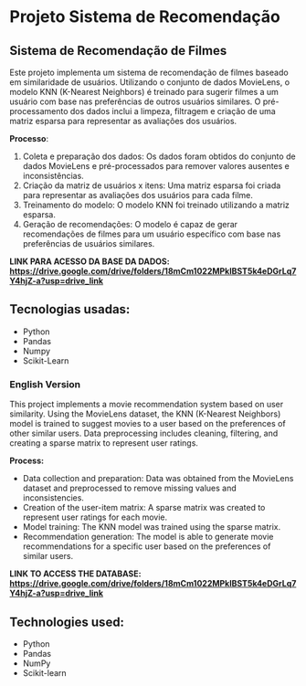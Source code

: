 # Projeto Sistema de Recomendação 

## Sistema de Recomendação de Filmes

Este projeto implementa um sistema de recomendação de filmes baseado em similaridade de usuários. Utilizando o conjunto de dados MovieLens, o modelo KNN (K-Nearest Neighbors) é treinado para sugerir filmes a um usuário com base nas preferências de outros usuários similares. O pré-processamento dos dados inclui a limpeza, filtragem e criação de uma matriz esparsa para representar as avaliações dos usuários.

**Processo**:

1. Coleta e preparação dos dados: Os dados foram obtidos do conjunto de dados MovieLens e pré-processados para remover valores ausentes e inconsistências.
2. Criação da matriz de usuários x itens: Uma matriz esparsa foi criada para representar as avaliações dos usuários para cada filme.
3. Treinamento do modelo: O modelo KNN foi treinado utilizando a matriz esparsa.
4. Geração de recomendações: O modelo é capaz de gerar recomendações de filmes para um usuário específico com base nas preferências de usuários similares.

**LINK PARA ACESSO DA BASE DA DADOS: https://drive.google.com/drive/folders/18mCm1022MPklBST5k4eDGrLq7Y4hjZ-a?usp=drive_link**

## **Tecnologias usadas:**
- Python
- Pandas
- Numpy
- Scikit-Learn

### English Version

This project implements a movie recommendation system based on user similarity. Using the MovieLens dataset, the KNN (K-Nearest Neighbors) model is trained to suggest movies to a user based on the preferences of other similar users. Data preprocessing includes cleaning, filtering, and creating a sparse matrix to represent user ratings.

**Process:**

- Data collection and preparation: Data was obtained from the MovieLens dataset and preprocessed to remove missing values and inconsistencies.
- Creation of the user-item matrix: A sparse matrix was created to represent user ratings for each movie.
- Model training: The KNN model was trained using the sparse matrix.
- Recommendation generation: The model is able to generate movie recommendations for a specific user based on the preferences of similar users.

**LINK TO ACCESS THE DATABASE: https://drive.google.com/drive/folders/18mCm1022MPklBST5k4eDGrLq7Y4hjZ-a?usp=drive_link**

## **Technologies used:**
- Python
- Pandas
- NumPy
- Scikit-learn
